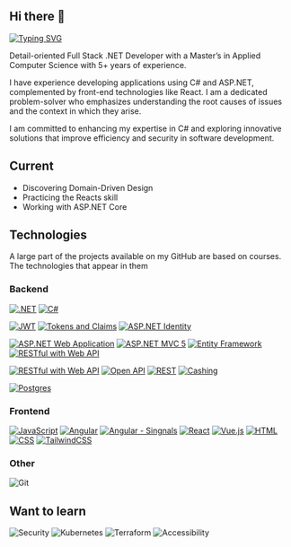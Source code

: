 ## Hi there 👋

[![Typing SVG](https://readme-typing-svg.demolab.com?font=Calibri&pause=1000&width=435&lines=Full+Stack+.NET+Developer)](https://git.io/typing-svg)

Detail-oriented Full Stack .NET Developer with a Master’s in Applied Computer Science with 5+ years of experience.

I have experience developing applications using C# and ASP.NET, complemented by front-end technologies like React.
I am a dedicated problem-solver who emphasizes understanding the root causes of issues and the context in which they arise.

I am committed to enhancing my expertise in C# and exploring innovative solutions that improve efficiency and security in software development.

## Current
- Discovering Domain-Driven Design
- Practicing the Reacts skill
- Working with ASP.NET Core

## Technologies
A large part of the projects available on my GitHub are based on courses. The technologies that appear in them

### Backend
[![.NET](https://img.shields.io/badge/.NET-512BD4?logo=dotnet&logoColor=fff&style=for-the-badge)](#)
[![C#](https://custom-icon-badges.demolab.com/badge/C%23-%23239120.svg?logo=cshrp&logoColor=white&style=for-the-badge)](#)

[![JWT](https://img.shields.io/badge/JWT-black?style=for-the-badge&logo=JSON%20web%20tokens)](#)
[![Tokens and Claims](https://img.shields.io/badge/Tokens%20and%20Claims-black?style=for-the-badge&logo=JSON%20web%20tokens)](#)
[![ASP.NET Identity](https://img.shields.io/badge/-ASP.NET%20Identity-%23512bd4?style=for-the-badge)](#)

[![ASP.NET Web Application](https://img.shields.io/badge/-ASP.NET%20Web%20Application-purple?style=for-the-badge)](#)
[![ASP.NET MVC 5](https://img.shields.io/badge/-ASP.NET%20MVC%20%205-blue?style=for-the-badge)](#)
[![Entity Framework](https://img.shields.io/badge/-Entity%20Framework-blue?style=for-the-badge)](#)
[![RESTful with Web API](https://img.shields.io/badge/-RESTful%20with%20Web%20API-blue?style=for-the-badge)](#)

[![RESTful with Web API](https://img.shields.io/badge/-Minimal%20API-%23512bd4?style=for-the-badge)](#)
[![Open API](https://img.shields.io/badge/-Open%20API-%2385ea2d?style=for-the-badge)](#)
[![REST](https://img.shields.io/badge/-REST-blue?style=for-the-badge)](#)
[![Cashing](https://img.shields.io/badge/-Cashing-%23a32422?style=for-the-badge)](#)

[![Postgres](https://img.shields.io/badge/Postgres-%23316192.svg?logo=postgresql&logoColor=white&style=for-the-badge)](#)


### Frontend
[![JavaScript](https://img.shields.io/badge/JavaScript-F7DF1E?logo=javascript&logoColor=000)](#)
[![Angular](https://img.shields.io/badge/Angular-%23DD0031.svg?logo=angular&logoColor=white)](#)
[![Angular - Singnals](https://img.shields.io/badge/Angular%20with%20Signals-%23DD0031.svg?logo=angular&logoColor=white)](#)
[![React](https://img.shields.io/badge/React-%2320232a.svg?logo=react&logoColor=%2361DAFB)](#)
[![Vue.js](https://img.shields.io/badge/Vue.js-4FC08D?logo=vuedotjs&logoColor=fff)](#)
[![HTML](https://img.shields.io/badge/HTML-%23E34F26.svg?logo=html5&logoColor=white)](#)
[![CSS](https://img.shields.io/badge/CSS-1572B6?logo=css3&logoColor=fff)](#)
[![TailwindCSS](https://img.shields.io/badge/Tailwind%20CSS-%2338B2AC.svg?logo=tailwind-css&logoColor=white)](#)

### Other
![Git](https://img.shields.io/badge/Git-222222.svg?style=for-the-badge&logo=git&logoColor=EF2E40)


## Want to learn
![Security](https://img.shields.io/badge/-Security-green?style=for-the-badge)
![Kubernetes](https://img.shields.io/badge/kubernetes-%23326ce5.svg?style=for-the-badge&logo=kubernetes&logoColor=white)
![Terraform](https://img.shields.io/badge/terraform-%235835CC.svg?style=for-the-badge&logo=terraform&logoColor=white)
![Accessibility](https://img.shields.io/badge/Accessibility-%230170EA.svg?style=for-the-badge&logo=Accessibility&logoColor=white)
